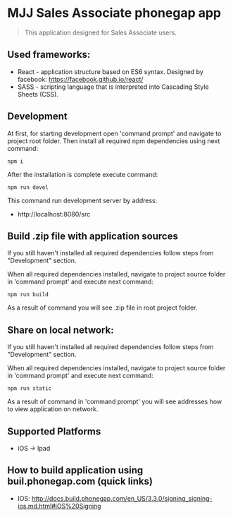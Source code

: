 MJJ Sales Associate phonegap app
======

> This application designed for Sales Associate users.

Used frameworks:
--------------
- React - application structure based on ES6 syntax. Designed by facebook: https://facebook.github.io/react/
- SASS - scripting language that is interpreted into Cascading Style Sheets (CSS).



Development
--------------
At first, for starting development open 'command prompt' and navigate to project root folder.
Then install all required npm dependencies using next command:

    npm i

After the installation is complete execute command:

    npm run devel

This command run development server by address:

- http://localhost:8080/src
 
Build .zip file with application sources
-------
If you still haven't installed all required dependencies follow steps from "Development" section.

When all required dependencies installed, navigate to project source folder  in 'command prompt' and execute next command:

    npm run build

As a result of command you will see .zip file in root project folder.
 
Share on local network:
-------
If you still haven't installed all required dependencies follow steps from "Development" section.

When all required dependencies installed, navigate to project source folder  in 'command prompt' and execute next command:

    npm run static

As a result of command in 'command prompt' you will see addresses how to view application on network.



Supported Platforms
-------------------

- iOS -> Ipad

How to build application using buil.phonegap.com (quick links)
-------------

- IOS: http://docs.build.phonegap.com/en_US/3.3.0/signing_signing-ios.md.html#iOS%20Signing		
    